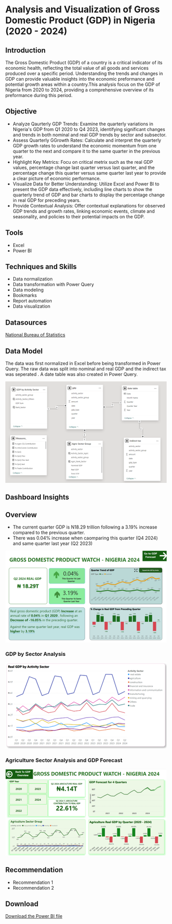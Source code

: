 # Analysis and Visualization of Gross Domestic Product (GDP) in Nigeria (2020 - 2024)

## Introduction
The Gross Domestic Product (GDP) of a country is a critical indicator of its economic health, reflecting the total value of all goods and services produced over a specific period. Understanding the trends and changes in GDP can provide valuable insights into the economic preformance and potential growth areas within a country.This analysis focus on the GDP of Nigeria from 2020 to 2024, providing a comprehensive overview of its preformance during this period. 

## Objective
- Analyze Qaurterly GDP Trends: Examine the quarterly variations in Nigeria's GDP from Q1 2020 to Q4 2023, identifying significant changes and trends in both nominal and real GDP trends by sector and subsector.
- Assess Quarterly GGrowth Rates: Calculate and interpret the quarterly GDP growth rates to understand the economic momentum from one quarter to the next and compare it to the same quarter in the previous year.
- Highlight Key Metrics: Focu on critical metrix such as the real GDP values, percentage change last quarter versus last quarter, and the percentage change this quarter versus same quarter last year to provide a clear picture of economic performance.
- Visualize Data for Better Understanding: Utilize Excel and Power BI to present the GDP data effectively, including line charts to show the quarterly trend of GDP and bar charts to display the percentage change in real GDP for preceding years.
- Provide Contextual Analysis: Offer contextual explanations for observed GDP trends and growth rates, linking economic events, climate and seasonality, and policies to their potential impacts on the GDP. 

## Tools
- Excel
- Power BI
  
## Techniques and Skills
- Data normalization
- Data transformation with Power Query
- Data modeling
- Bookmarks
- Report automation
- Data visualization

## Datasources
<a href = "https://nigerianstat.gov.ng/elibrary/read/1241506"> National Bureau of Statistics </a>

## Data Model
The data was first normalized in Excel before being transformed in Power Query. The raw data was split into nominal and real GDP and the indirect tax was seperated . A date table was also created in Power Query.

![Data Model](https://github.com/Kani635/Demo-GDP-Analysis/blob/main/images/gdp_portfolio_data_model.png)

## Dashboard Insights
## Overview
- The current quarter GDP is N18.29 trillion following a 3.19% increase compared to the previous quarter.
- There was 0.04% increase when caomparing this quarter (Q4 2024) and same quarter last year (Q2 2023)

![Overview Dashboard](https://github.com/Kani635/Demo-GDP-Analysis/blob/main/images/gdp_portfolio_main.png)

### GDP by Sector Analysis
![GDP by Sctor Analysis](https://github.com/Kani635/Demo-GDP-Analysis/blob/main/images/gdp_portfolio_by_sector.png)

### Agriculture Sector Analysis and GDP Forecast
![Agriculture GDP Insight Analysis](https://github.com/Kani635/Demo-GDP-Analysis/blob/main/images/gdp_portfolio_agric.png)

## Recommendation
- Recommendation 1
- Recommendation 2
  
## Download
<a href = "https://github.com/Kani635/Demo-GDP-Analysis/raw/main/images/GDP%20Analysis%20Dashboard%20-%20Kani.pbix"> Download the Power BI file </a>

